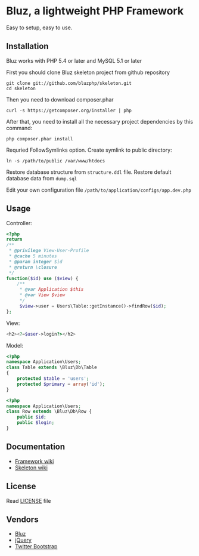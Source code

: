 Bluz, a lightweight PHP Framework
=================================
Easy to setup, easy to use.


## Installation

Bluz works with PHP 5.4 or later and MySQL 5.1 or later

First you should clone Bluz skeleton project from github repository

```
git clone git://github.com/bluzphp/skeleton.git
cd skeleton
```

Then you need to download composer.phar

```
curl -s https://getcomposer.org/installer | php
```

After that, you need to install all the necessary project dependencies by this command:

```
php composer.phar install
```

Requried FollowSymlinks option. Create symlink to public directory:

```
ln -s /path/to/public /var/www/htdocs
```

Restore database structure from `structure.ddl` file.
Restore default database data from `dump.sql`

Edit your own configuration file ```/path/to/application/configs/app.dev.php```

## Usage

Controller:

```php
<?php
return
/**
 * @privilege View-User-Profile
 * @cache 5 minutes
 * @param integer $id
 * @return \closure
 */
function($id) use ($view) {
    /**
     * @var Application $this
     * @var View $view
     */
     $view->user = Users\Table::getInstance()->findRow($id);
};
```

View:

```php
<h2><?=$user->login?></h2>
```

Model:

```php
<?php
namespace Application\Users;
class Table extends \Bluz\Db\Table
{
    protected $table = 'users';
    protected $primary = array('id');
}
```

```php
<?php
namespace Application\Users;
class Row extends \Bluz\Db\Row {
    public $id;
    public $login;
}
```

## Documentation

* [Framework wiki](https://github.com/bluzphp/framework/wiki)
* [Skeleton wiki](https://github.com/bluzphp/skeleton/wiki)

## License

Read [LICENSE](https://raw.github.com/bluzphp/skeleton/master/LICENSE) file

## Vendors

* [Bluz](https://github.com/bluzphp/framework/)
* [jQuery](https://github.com/jquery/jquery/)
* [Twitter Bootstrap](http://twitter.github.com/bootstrap/)

